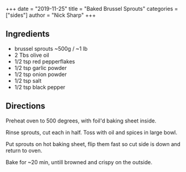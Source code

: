 +++
date = "2019-11-25"
title = "Baked Brussel Sprouts"
categories = ["sides"]
author = "Nick Sharp"
+++

## Ingredients

- brussel sprouts ~500g / ~1 lb
- 2 Tbs olive oil
- 1/2 tsp red pepperflakes
- 1/2 tsp garlic powder
- 1/2 tsp onion powder
- 1/2 tsp salt
- 1/2 tsp black pepper

## Directions

Preheat oven to 500 degrees, with foil'd baking sheet inside.

Rinse sprouts, cut each in half. Toss with oil and spices in large bowl.

Put sprouts on hot baking sheet, flip them fast so cut side is down and return to oven.

Bake for ~20 min, untill browned and crispy on the outside.
